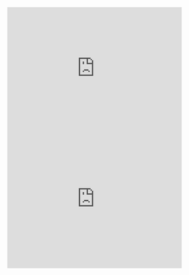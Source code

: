 <iframe src="https://data.opendatasoft.com/explore/embed/dataset/donnees-vaccination-par-tranche-dage-type-de-vaccin-et-departement@cnam/table/?&static=false&datasetcard=false" width="400" height="300" frameborder="0"></iframe>



<iframe src="https://data.opendatasoft.com/explore/embed/dataset/donnees-vaccination-par-tranche-dage-type-de-vaccin-et-departement@cnam/visualisation/?&static=false&datasetcard=false" width="400" height="300" frameborder="0"></iframe>




